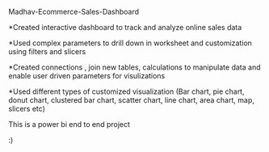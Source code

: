Madhav-Ecommerce-Sales-Dashboard

*Created interactive dashboard to track and analyze online sales data

*Used complex parameters to drill down in worksheet and customization using filters and slicers

*Created connections , join new tables, calculations to manipulate data and enable user driven parameters for visulizations 

*Used different types of customized visualization (Bar chart, pie chart, donut chart, clustered bar chart, scatter chart, line chart, area chart, map, slicers etc)

This is a power bi end to end project

:)
